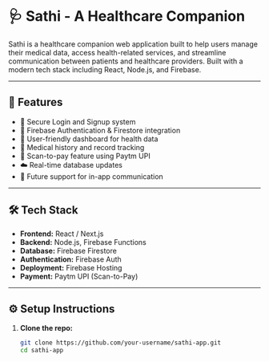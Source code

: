 # 🩺 Sathi - A Healthcare Companion

Sathi is a healthcare companion web application built to help users manage their medical data, access health-related services, and streamline communication between patients and healthcare providers. Built with a modern tech stack including React, Node.js, and Firebase.

---

## 🚀 Features

- 🔐 Secure Login and Signup system
- 📁 Firebase Authentication & Firestore integration
- 🧾 User-friendly dashboard for health data
- 🩻 Medical history and record tracking
- 📲 Scan-to-pay feature using Paytm UPI
- ☁️ Real-time database updates
- 💬 Future support for in-app communication

---

## 🛠 Tech Stack

- **Frontend:** React / Next.js
- **Backend:** Node.js, Firebase Functions
- **Database:** Firebase Firestore
- **Authentication:** Firebase Auth
- **Deployment:** Firebase Hosting
- **Payment:** Paytm UPI (Scan-to-Pay)

---

## ⚙️ Setup Instructions

1. **Clone the repo:**

   ```bash
   git clone https://github.com/your-username/sathi-app.git
   cd sathi-app
